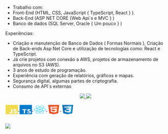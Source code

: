 - Trabalho com:
-   Front-End (HTML, CSS, JavaScript { TypeScript, React } ).
-   Back-End (ASP NET CORE {Web Api´s e MVC } )
-   Banco de dados (SQL Server, Oracle { Um pouco } )

Experiências:
  * Criação e manutenção de Banco de Dados ( Formas Normais ), Criação de Back-ends Asp Net Core e utilização de tecnologias como: React e TypeScript.
  * Já crie projetos com conexão a AWS, projetos de armazenamento de arquivos no S3 (AWS).
  * 3 anos de estudo de programação.
  * Experiência com geração de relatórios, gráficos e mapas.
  * Segurança digital, algumas partes de criptografia.
  * Consumo de API´s externas


<div align="center">
  <a href="https://github.com/IgorVilhena2501">
  <img height="180em" src="https://github-readme-stats.vercel.app/api?username=IgorVilhena2501&show_icons=true&theme=dracula&include_all_commits=true&count_private=true"/>
  <img height="180em" src="https://github-readme-stats.vercel.app/api/top-langs/?username=IgorVilhena2501&layout=compact&langs_count=7&theme=dracula"/>
</div>

  <div style="display: inline_block"><br>
  <img align="center" alt="Dev-Js" height="30" width="40" src="https://raw.githubusercontent.com/devicons/devicon/master/icons/javascript/javascript-plain.svg">
  <img align="center" alt="Dev-Ts" height="30" width="40" src="https://raw.githubusercontent.com/devicons/devicon/master/icons/typescript/typescript-plain.svg">
  <img align="center" alt="Dev-React" height="30" width="40" src="https://raw.githubusercontent.com/devicons/devicon/master/icons/react/react-original.svg">
  <img align="center" alt="Dev-HTML" height="30" width="40" src="https://raw.githubusercontent.com/devicons/devicon/master/icons/html5/html5-original.svg">
  <img align="center" alt="Dev-CSS" height="30" width="40" src="https://raw.githubusercontent.com/devicons/devicon/master/icons/css3/css3-original.svg">
 
    
</div>
  
 ##
  
  <div> 
  <a href="https://www.linkedin.com/in/igor-vilhena-b9a657214/" target="_blank"><img src="https://img.shields.io/badge/-LinkedIn-%230077B5?style=for-the-badge&logo=linkedin&logoColor=white" target="_blank"></a>
</div>
